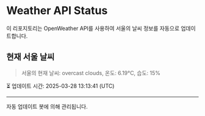 
# Weather API Status

이 리포지토리는 OpenWeather API를 사용하여 서울의 날씨 정보를 자동으로 업데이트합니다.

## 현재 서울 날씨
> 서울의 현재 날씨: overcast clouds, 온도: 6.19°C, 습도: 15%

⏳ 업데이트 시간: 2025-03-28 13:13:41 (UTC)

---
자동 업데이트 봇에 의해 관리됩니다.
